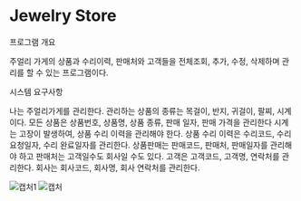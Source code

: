 # Jewelry Store

프로그램 개요

주얼리 가게의 상품과 수리이력, 판매처와 고객들을 전체조회, 추가, 수정, 삭제하며 관리를 할 수 있는 프로그램이다.

시스템 요구사항

나는 주얼리가게를 관리한다.
관리하는 상품의 종류는 목걸이, 반지, 귀걸이, 팔찌, 시계 이다.
모든 상품은 상품번호, 상품명, 상품 종류, 판매 일자, 판매 가격을 관리한다
시계는 고장이 발생하여, 상품 수리 이력을 관리해야 한다.
상품 수리 이력은 수리코드, 수리 요청일자, 수리 완료일자를 관리한다.
상품판매는 판매코드, 판매처, 판매일자를 관리해야 하고 판매처는 고객일수도 회사일 수도 있다.
고객은 고객코드, 고객명, 연락처를 관리한다. 회사는 회사코드, 회사명, 회사 연락처를 관리한다.

![캡처1](https://github.com/user-attachments/assets/7860af3e-4ae2-491d-985b-3152b87156b0)
![캡처](https://github.com/user-attachments/assets/2b902b0d-c575-45ae-b1cb-cd693cb41a11)

